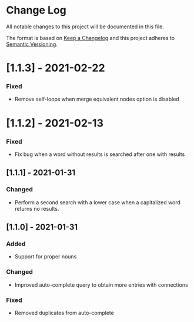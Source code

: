 
# Change Log
All notable changes to this project will be documented in this file.
 
The format is based on [Keep a Changelog](http://keepachangelog.com/)
and this project adheres to [Semantic Versioning](http://semver.org/).

# [1.1.3] - 2021-02-22
### Fixed
- Remove self-loops when merge equivalent nodes option is disabled

# [1.1.2] - 2021-02-13
### Fixed
- Fix bug when a word without results is searched after one with results
 
## [1.1.1] - 2021-01-31
### Changed
- Perform a second search with a lower case when a capitalized word returns no results.

## [1.1.0] - 2021-01-31
### Added
- Support for proper nouns
 
### Changed
- Improved auto-complete query to obtain more entries with connections
 
### Fixed
- Removed duplicates from auto-complete
 